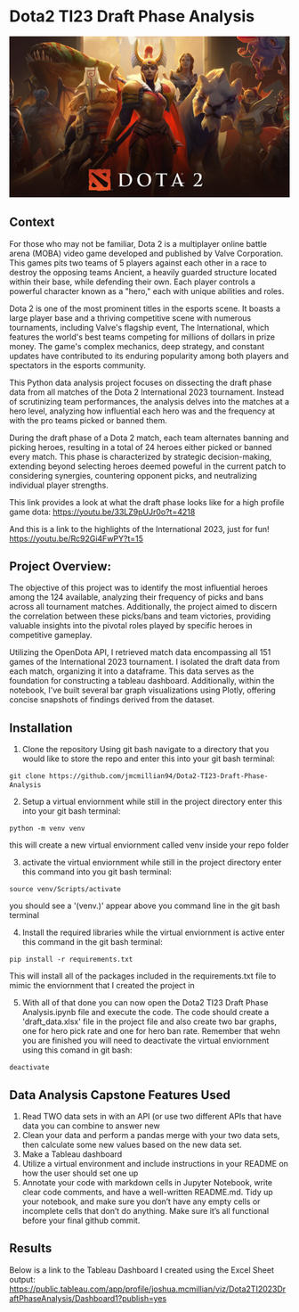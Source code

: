 # Dota2 TI23 Draft Phase Analysis

![dota 2 banner](capsule_616x353.jpg)

## Context
For those who may not be familiar, Dota 2 is a multiplayer online battle arena (MOBA) video game developed and published by Valve Corporation. This games pits two teams of 5 players against each other in a race to destroy the opposing teams Ancient, a heavily guarded structure located within their base, while defending their own. Each player controls a powerful character known as a "hero," each with unique abilities and roles.

Dota 2 is one of the most prominent titles in the esports scene. It boasts a large player base and a thriving competitive scene with numerous tournaments, including Valve's flagship event, The International, which features the world's best teams competing for millions of dollars in prize money. The game's complex mechanics, deep strategy, and constant updates have contributed to its enduring popularity among both players and spectators in the esports community.

This Python data analysis project focuses on dissecting the draft phase data from all matches of the Dota 2 International 2023 tournament. Instead of scrutinizing team performances, the analysis delves into the matches at a hero level, analyzing how influential each hero was and the frequency at with the pro teams picked or banned them. 

During the draft phase of a Dota 2 match, each team alternates banning and picking heroes, resulting in a total of 24 heroes either picked or banned every match. This phase is characterized by strategic decision-making, extending beyond selecting heroes deemed poweful in the current patch to considering synergies, countering opponent picks, and neutralizing individual player strengths.

This link provides a look at what the draft phase looks like for a high profile game dota:
https://youtu.be/33LZ9pUJr0o?t=4218

And this is a link to the highlights of the International 2023, just for fun!
https://youtu.be/Rc92Gi4FwPY?t=15

## Project Overview:

The objective of this project was to identify the most influential heroes among the 124 available, analyzing their frequency of picks and bans across all tournament matches. Additionally, the project aimed to discern the correlation between these picks/bans and team victories, providing valuable insights into the pivotal roles played by specific heroes in competitive gameplay.

Utilizing the OpenDota API, I retrieved match data encompassing all 151 games of the International 2023 tournament. I isolated the draft data from each match, organizing it into a dataframe. This data serves as the foundation for constructing a tableau dashboard. Additionally, within the notebook, I've built several bar graph visualizations using Plotly, offering concise snapshots of findings derived from the dataset.

## Installation

1. Clone the repository
Using git bash navigate to a directory that you would like to store the repo and enter this into your git bash terminal:
```
git clone https://github.com/jmcmillian94/Dota2-TI23-Draft-Phase-Analysis
```
2. Setup a virtual enviornment
while still in the project directory enter this into your git bash terminal:
```
python -m venv venv
```
this will create a new virtual enviornment called venv inside your repo folder
   
3. activate the virtual enviornment
while still in the project directory enter this command into you git bash terminal:
```
source venv/Scripts/activate
```
you should see a '(venv.)' appear above you command line in the git bash terminal

4. Install the required libraries
while the virtual enviornment is active enter this command in the git bash terminal:
```
pip install -r requirements.txt
```
This will install all of the packages included in the requirements.txt file to mimic the enviornment that I created the project in

5. With all of that done you can now open the Dota2 TI23 Draft Phase Analysis.ipynb file and execute the code. The code should create a 'draft_data.xlsx' file in the project file and also create two bar graphs, one for hero pick rate and one for hero ban rate. Remember that wehn you are finished you will need to deactivate the virtual enviornment using this comand in git bash:
```
deactivate
```

## Data Analysis Capstone Features Used
1. Read TWO data sets in with an API (or use two different APIs that have data you can combine to answer new
2. Clean your data and perform a pandas merge with your two data sets, then calculate some new values based on the new data set.
3. Make a Tableau dashboard
4. Utilize a virtual environment and include instructions in your README on how the user should set one up
5. Annotate your code with markdown cells in Jupyter Notebook, write clear code comments, and have a well-written README.md. Tidy up your notebook, and make sure you don’t have any empty cells or incomplete cells that don’t do anything. Make sure it’s all functional before your final github commit.

## Results

Below is a link to the Tableau Dashboard I created using the Excel Sheet output:
https://public.tableau.com/app/profile/joshua.mcmillian/viz/Dota2TI2023DraftPhaseAnalysis/Dashboard1?publish=yes

